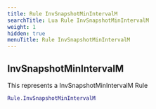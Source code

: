 ```yaml
---
title: Rule InvSnapshotMinIntervalM
searchTitle: Lua Rule InvSnapshotMinIntervalM
weight: 1
hidden: true
menuTitle: Rule InvSnapshotMinIntervalM
---
```

## InvSnapshotMinIntervalM

This represents a InvSnapshotMinIntervalM Rule
```lua
Rule.InvSnapshotMinIntervalM
```